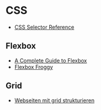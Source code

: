 # CSS

- [CSS Selector Reference](https://www.w3schools.com/cssref/css_selectors.asp)

## Flexbox

- [A Complete Guide to Flexbox](https://css-tricks.com/snippets/css/a-guide-to-flexbox/)
- [Flexbox Froggy](https://flexboxfroggy.com/)

## Grid

- [Webseiten mit grid strukturieren](https://www.heise.de/select/ix/2017/4/1490297691091009)
